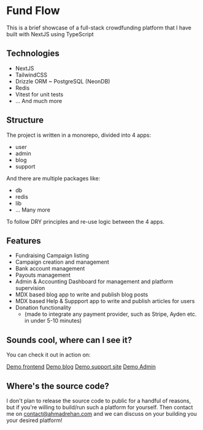 # Fund Flow

This is a brief showcase of a full-stack crowdfunding platform that I have built with NextJS using TypeScript

## Technologies

- NextJS
- TailwindCSS
- Drizzle ORM ~ PostgreSQL (NeonDB)
- Redis
- Vitest for unit tests
- ... And much more

## Structure

The project is written in a monorepo, divided into 4 apps:
- user
- admin
- blog
- support

And there are multiple packages like:
- db
- redis
- lib
- ... Many more

To follow DRY principles and re-use logic between the 4 apps.

## Features

- Fundraising Campaign listing
- Campaign creation and management
- Bank account management
- Payouts management
- Admin & Accounting Dashboard for management and platform supervision
- MDX based blog app to write and publish blog posts
- MDX based Help & Suppport app to write and publish articles for users
- Donation functionality
  - (made to integrate any payment provider, such as Stripe, Ayden etc. in under 5-10 minutes)

## Sounds cool, where can I see it?

You can check it out in action on:

[Demo frontend](https://fundflowtheta.vercel.app)
[Demo blog](https://fundflowblog.vercel.app)
[Demo support site](https://fundflowsupport.vercel.app)
[Demo Admin](https://fundflow-backend-admin.vercel.app)

## Where's the source code?

I don't plan to release the source code to public for a handful of reasons, but if you're willing to build/run such a platform for yourself. Then contact me on contact@ahmadrehan.com and we can discuss on your building you your desired platform!

